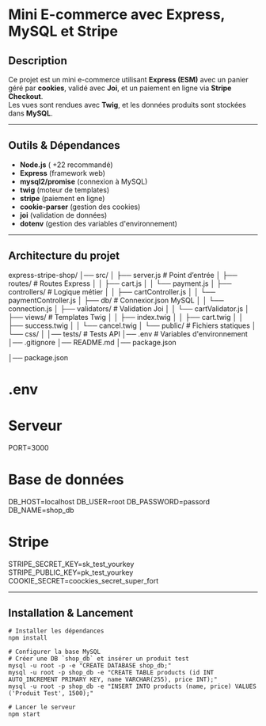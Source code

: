 #  Mini E-commerce avec Express, MySQL et Stripe

##  Description
Ce projet est un mini e-commerce utilisant **Express (ESM)** avec un panier géré par **cookies**, validé avec **Joi**, et un paiement en ligne via **Stripe Checkout**.  
Les vues sont rendues avec **Twig**, et les données produits sont stockées dans **MySQL**.

---

##  Outils & Dépendances
- **Node.js** ( +22 recommandé)
- **Express** (framework web)
- **mysql2/promise** (connexion à MySQL)
- **twig** (moteur de templates)
- **stripe** (paiement en ligne)
- **cookie-parser** (gestion des cookies)
- **joi** (validation de données)
- **dotenv** (gestion des variables d'environnement)

---

##  Architecture du projet
express-stripe-shop/
│── src/
│ ├── server.js # Point d’entrée
│ ├── routes/ # Routes Express
│ │ ├── cart.js
│ │ └── payment.js
│ ├── controllers/ # Logique métier
│ │ ├── cartController.js
│ │ └── paymentController.js
│ ├── db/ # Connexior.json MySQL
│ │ └── connection.js
│ ├── validators/ # Validation Joi
│ │ └── cartValidator.js
│ ├── views/ # Templates Twig
│ │ ├── index.twig
│ │ ├── cart.twig
│ │ ├── success.twig
│ │ └── cancel.twig
│ └── public/ # Fichiers statiques
│ └── css/
│
│── tests/ # Tests API
│── .env # Variables d'environnement
│── .gitignore
│── README.md
│── package.json


│── package.json

# .env

# Serveur
PORT=3000

# Base de données
DB_HOST=localhost
DB_USER=root
DB_PASSWORD=passord
DB_NAME=shop_db

# Stripe
STRIPE_SECRET_KEY=sk_test_yourkey
STRIPE_PUBLIC_KEY=pk_test_yourkey
COOKIE_SECRET=coockies_secret_super_fort

---

##  Installation & Lancement

```bashli
# Installer les dépendances
npm install

# Configurer la base MySQL
# Créer une DB `shop_db` et insérer un produit test
mysql -u root -p -e "CREATE DATABASE shop_db;"
mysql -u root -p shop_db -e "CREATE TABLE products (id INT AUTO_INCREMENT PRIMARY KEY, name VARCHAR(255), price INT);"
mysql -u root -p shop_db -e "INSERT INTO products (name, price) VALUES ('Produit Test', 1500);"

# Lancer le serveur
npm start
